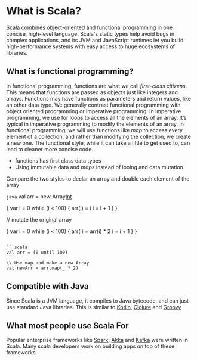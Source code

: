 # What is Scala?

[Scala](https://www.scala-lang.org/) combines object-oriented and functional programming in one concise, high-level
language. Scala's static types help avoid bugs in complex applications, and its JVM and JavaScript runtimes let you
build high-performance systems with easy access to huge ecosystems of libraries.

## What is functional programming?
In functional programming, functions are what we call _first-class citizens_. This means that functions are passed as
objects just like integers and arrays. Functions may have functions as parameters and return values, like an other data
type.
We generally contrast functional programming with object oriented programming or imperative programming. In imperative
programming, we use for loops to access all the elements of an array. It’s typical in imperative programming to modify
the elements of an array. In functional programming, we will use functions like _map_ to access every element of a collection,
and rather than modifying the collection, we create a new one. The functional style, while it can take a little to get used to,
can lead to cleaner more concise code.

* functions has first class data types
* Using immutable data and _maps_ instead of looing and data mutation.

Compare the two styles to declar an array and double each element of the array

```java```
val arr = new Array[Int](100)

{
  var i = 0
  while (i < 100) {
    arr(i) = i
    i = i + 1
  }
}

// mutate the original array

{
  var i = 0
  while (i < 100) {
    arr(i) = arr(i) * 2
    i = i + 1
  }
}
```

```scala
val arr = (0 until 100)

\\ Use map and make a new Array
val newArr = arr.map(_ * 2)

```

## Compatible with Java

Since Scala is a JVM language, it compiles to Java bytecode, and can just use standard Java libraries.  This is similar
to [Kotlin](https://kotlinlang.org/), [Clojure](https://clojure.org/) and [Groovy](https://groovy-lang.org/)

## What most people use Scala For

Popular enterprise frameworks like [Spark](https://spark.apache.org/docs/0.9.1/scala-programming-guide.html), 
[Akka](https://akka.io/) and [Kafka](https://kafka.apache.org/) were written in Scala.  Many scala developers work
on building apps on top of these frameworks.
